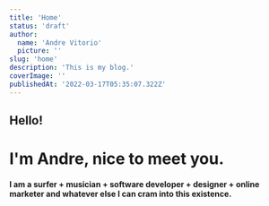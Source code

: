 ```yaml
---
title: 'Home'
status: 'draft'
author:
  name: 'Andre Vitorio'
  picture: ''
slug: 'home'
description: 'This is my blog.'
coverImage: ''
publishedAt: '2022-03-17T05:35:07.322Z'
---
```


## Hello!

# I'm Andre, nice to meet you.

#### I am a surfer + musician + software developer + designer + online marketer and whatever else I can cram into this existence.

